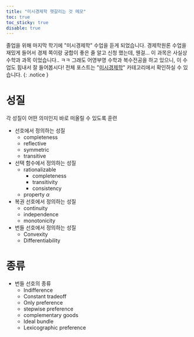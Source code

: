 ```yaml
---
title: "미시경제학 헷갈리는 것 메모"
toc: true
toc_sticky: true
disable: true
---
```


졸업을 위해 마지막 학기에 "미시경제학" 수업을 듣게 되었습니다.
경제학원론 수업을 재밌게 들어서 경제 쪽이랑 궁합이 좋은 줄 알고 신청 했는데, 웬걸... 이 과목은 사실상 수학과 과목 이었습니다.. ㅋㅋ
그래도 어영부영 수학과 복수전공을 하고 있으니, 이 수업도 힘내서 잘 들어봅시다!
전체 포스트는 "[미시경제학](/categories/micro-economics)" 카테고리에서 확인하실 수 있습니다.
{: .notice }

# 성질

각 성질이 어떤 의미인지 바로 떠올릴 수 있도록 훈련

- 선호에서 정의하는 성질
  - completeness
  - reflective
  - symmetric
  - transitive
- 선택 함수에서 정의하는 성질
  - rationalizable
    - completeness
    - transitivity
    - consistency
  - property $\alpha$
- 복권 선호에서 정의하는 성질
  - continuity
  - independence
  - monotonicity
- 번들 선호에서 정의하는 성질
  - Convexity
  - Differentiability

# 종류

- 번들 선호의 종류
  - Indifference
  - Constant tradeoff
  - Only preference
  - stepwise preference
  - complementary goods
  - Ideal bundle
  - Lexicographic preference
